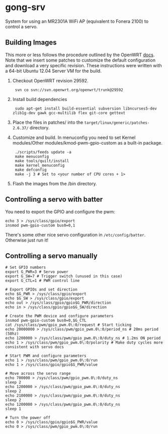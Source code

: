 gong-srv
========

System for using an MR2301A WiFi AP (equivalent to Fonera 2100) to control a servo.

Building Images
---------------

This more or less follows the procedure outlined by the OpenWRT [docs](http://wiki.openwrt.org/doc/howto/build).  Note that we insert some patches to customize the default configuration and download a very specific revision.  These instructions were written with a 64-bit Ubuntu 12.04 Server VM for the build.

1. Checkout OpenWRT revision 29592.

        svn co svn://svn.openwrt.org/openwrt/trunk@29592

1. Install build dependencies

        sudo apt-get install build-essential subversion libncurses5-dev zlib1g-dev gawk gcc-multilib flex git-core gettext

1. Place the files in patches/ into the `target/linux/generic/patches-2.6.37/` directory.

1. Customize and build.  In menuconfig you need to set Kernel modules/Other modules/kmod-pwm-gpio-custom as a built-in package.

        ./scripts/feeds update -a
        make menuconfig
        make tools/quilt/install
        make kernel_menuconfig
        make defconfig
        make -j 3 # Set to <your number of CPU cores + 1>

1. Flash the images from the /bin directory.

Controlling a servo with batter
------------------------------

You need to export the GPIO and configure the pwm:

    echo 3 > /sys/class/gpio/export
    insmod pwm-gpio-custom bus0=0,1

There's some other nice servo configuration in `/etc/config/batter`.  Otherwise just run it!

Controlling a servo manually
----------------------------

    # Set GPIO numbers
    export G_PWR=3 # Servo power
    export G_SW=7 # Trigger switch (unused in this case)
    export G_CTL=1 # PWM control line

    # Export GPIOs and set direction
    echo $G_PWR > /sys/class/gpio/export
    echo $G_SW > /sys/class/gpio/export
    echo out > /sys/class/gpio/gpio$G_PWR/direction
    echo in > /sys/class/gpio/gpio$G_SW/direction

    # Create the PWM device and configure parameters
    insmod pwm-gpio-custom bus0=0,$G_CTL
    cat /sys/class/pwm/gpio_pwm.0\:0/request # Start ticking
    echo 20000000 > /sys/class/pwm/gpio_pwm.0\:0/period_ns # 20ms period (50hz)
    echo 1200000 > /sys/class/pwm/gpio_pwm.0\:0/duty_ns # 1.2ms ON period
    echo 1 > /sys/class/pwm/gpio_pwm.0\:0/polarity # Make duty cycles more consistent with servo docs

    # Start PWM and configure parameters
    echo 1 > /sys/class/pwm/gpio_pwm.0\:0/run
    echo 1 > /sys/class/gpio/gpio$G_PWR/value

    # Move across the servo range
    echo 700000 > /sys/class/pwm/gpio_pwm.0\:0/duty_ns
    sleep 2
    echo 1200000 > /sys/class/pwm/gpio_pwm.0\:0/duty_ns
    sleep 2
    echo 2100000 > /sys/class/pwm/gpio_pwm.0\:0/duty_ns
    sleep 2
    echo 1200000 > /sys/class/pwm/gpio_pwm.0\:0/duty_ns
    sleep 1

    # Turn the power off
    echo 0 > /sys/class/gpio/gpio$G_PWR/value
    echo 0 > /sys/class/pwm/gpio_pwm.0\:0/run
